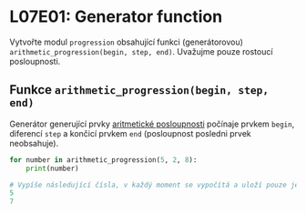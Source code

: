 # L07E01: Generator function
Vytvořte modul `progression` obsahující funkci (generátorovou) `arithmetic_progression(begin, step, end)`. Uvažujme pouze rostoucí posloupnosti.

## Funkce `arithmetic_progression(begin, step, end)`
Generátor generující prvky [aritmetické posloupnosti](https://cs.wikipedia.org/wiki/Aritmetická_posloupnost) počínaje prvkem `begin`, diferencí `step` a končicí prvkem `end` (posloupnost posledni prvek neobsahuje).

```python
for number in arithmetic_progression(5, 2, 8):
    print(number)

# Vypíše následující čísla, v každý moment se vypočítá a uloží pouze jedno, celá posloupnost není nikde uložena
5
7
```